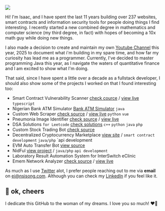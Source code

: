 ![](https://komarev.com/ghpvc/?username=1cbyc&color=blueviolet)

Hi! I'm Isaac, and I have spent the last 11 years building over 237 websites, smart contracts and information security tools for people doing things I find interesting. I recently started a new combined degree in mathematics and computer science (my third degree, in fact) with hopes of becoming a 10x math guy while doing new things.

I also made a decision to create and maintain my own [Youtube Channel](https://www.youtube.com/@1cbyc) this year, 2025 to document what i'm building in my spare time, and how far my curiosity has lead me as a programmer. Currently, I've decided to master programming Java this year, as I navigate the waters of quantitative finance and I am excited to show what I'm doing.

That said, since I have spent a little over a decade as a fullstack developer, I should also show some of the projects I worked on that I found interesting too:
- Smart Contract Vulnerability Scanner [check cource](https://github.com/1cbyc/secure-audit) / [view live](https://secure-audit.nsisonglabs.xyz) `typescript`
- Nigerian Bank ATM Simulator [Bank ATM Simulator](https://github.com/1cbyc/atm_simulation) `java`
- Custom Web Scraper [check source](https://github.com/1cbyc/1cbyc-web-scraper) / [view live](https://webscraper.nsisonglabs.xyz) `python` `vue`
- Pneumonia Image Identifier [check source](https://github.com/1cbyc/image_classification) / [view live](https://pneumonia-detection.nsisonglabs.xyz/)
- DSA Solutions `for Leetcode` [check solutions](https://github.com/1cbyc/leetcode) `c++` `python` `java` `php`
- Custom Stock Trading Bot [check source](https://github.com/1cbyc/1cbyc-trading-bot)
- Decentralized Cryptocurrency Marketplace [view site](https://p2pfi.co/)  / `smart contract development` `java/php` `api development
- EVM Auto Transfer Bot [view source](https://github.com/1cbyc/EVM-AutoTransfer-Bot)
- NidFul [view project](https://nidful.com/) / `java/php` `api development`
- Laboratory Result Automation System for InterSwitch eClinic
- Emem Network Analyzer [check source](https://github.com/1cbyc/emem_network_analyzer) / [view live]()

As much as I use [Twitter](https://x.com/1cbyc) alot, I prefer people reaching out to me via **email** on [ei@nsisong.com](mailto:ei@nsisong.com). Although you can check my [LinkedIn](https://linkedin.com/in/isaacnsisong) if you feel like it.

## 💖 ok, cheers
I dedicate this GitHub to the woman of my dreams. I love you so much! ❤️🌹

<!--
Quant Developer responsibilities:
Build and maintain the technology infrastructure that quants use
Implement trading algorithms and models in production systems
Develop pricing engines, risk management platforms, backtesting frameworks
Optimize code for speed (microsecond latencies matter in HFT)
Build data pipelines for market data feeds
Create tools and libraries that quant researchers use

Key skills:
Strong programming (C++, Python, Java - C++ especially important for speed)
System architecture and distributed computing
Database design and optimization
Understanding financial markets (but less deep than pure quants)
DevOps, cloud platforms, real-time systems
-->
